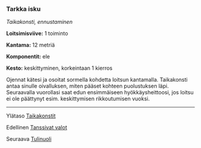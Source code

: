 ### Tarkka isku

*Taikakonsti, ennustaminen*

**Loitsimisviive:** 1 toiminto

**Kantama:** 12 metriä

**Komponentit:** ele

**Kesto:** keskittyminen, korkeintaan 1 kierros

Ojennat kätesi ja osoitat sormella kohdetta loitsun kantamalla. Taikakonsti antaa sinulle oivalluksen, miten pääset kohteen puolustuksen läpi. Seuraavalla vuorollasi saat edun ensimmäiseen hyökkäysheittoosi, jos loitsu ei ole päättynyt esim. keskittymisen rikkoutumisen vuoksi.

----

Ylätaso [Taikakonstit](0.piirin_taikakonstit.md)

Edellinen [Tanssivat valot](Tanssivat_valot.md)

Seuraava [Tulinuoli](Tulinuoli.md)